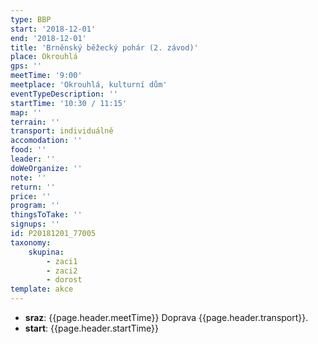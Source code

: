 ```yaml
---
type: BBP
start: '2018-12-01'
end: '2018-12-01'
title: 'Brněnský běžecký pohár (2. závod)'
place: Okrouhlá
gps: ''
meetTime: '9:00'
meetplace: 'Okrouhlá, kulturní dům'
eventTypeDescription: ''
startTime: '10:30 / 11:15'
map: ''
terrain: ''
transport: individuálně
accomodation: ''
food: ''
leader: ''
doWeOrganize: ''
note: ''
return: ''
price: ''
program: ''
thingsToTake: ''
signups: ''
id: P20181201_77005
taxonomy:
    skupina:
        - zaci1
        - zaci2
        - dorost
template: akce
---
```

* **sraz**: {{page.header.meetTime}} Doprava {{page.header.transport}}.
* **start**: {{page.header.startTime}}
